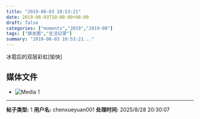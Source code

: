 ```yaml
---
title: "2019-08-03 10:53:21"
date: 2019-08-03T10:00:00+08:00
draft: false
categories: ["moments","2019","2019-08"]
tags: ["朋友圈","生活记录"]
summary: "2019-08-03 10:53:21..."
---
```


冰雹后的双层彩虹[愉快]

## 媒体文件

- ![Media 1](/Moments/photos/2019-08-03/201908031053210.jpg)

---

**帖子类型:** 1
**用户名:** chenxueyuan001
**处理时间:** 2025/8/28 20:30:07